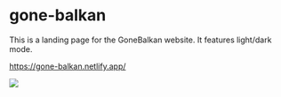 # gone-balkan
This is a landing page for the GoneBalkan website. It features light/dark mode.

https://gone-balkan.netlify.app/

![](https://im6.ezgif.com/tmp/ezgif-6-b2a869f11a23.gif)
